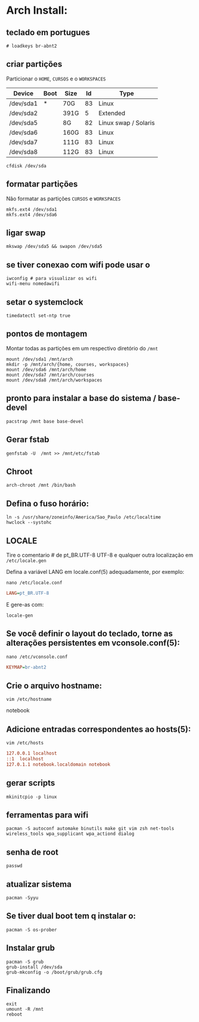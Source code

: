 # Arch Install:

## teclado em portugues
```shell
# loadkeys br-abnt2
```

## criar partições

Particionar o `HOME`, `CURSOS` e o `WORKSPACES`

| Device    | Boot | Size | Id | Type                 |
|-----------|------|------|----|----------------------|
| /dev/sda1 | *    | 70G  | 83 | Linux                |
| /dev/sda2 |      | 391G | 5  | Extended             |
| /dev/sda5 |      | 8G   | 82 | Linux swap / Solaris |
| /dev/sda6 |      | 160G | 83 | Linux                |
| /dev/sda7 |      | 111G | 83 | Linux                |
| /dev/sda8 |      | 112G | 83 | Linux                |


```shell
cfdisk /dev/sda
```

## formatar partições

Não formatar as partições `CURSOS` e `WORKSPACES`

```shell
mkfs.ext4 /dev/sda1
mkfs.ext4 /dev/sda6
```

## ligar swap

```shell
mkswap /dev/sda5 && swapon /dev/sda5
```

## se tiver conexao com wifi pode usar o
```shell
iwconfig # para visualizar os wifi
wifi-menu nomedawifi
```

## setar o systemclock

```shell
timedatectl set-ntp true
```


## pontos de montagem

Montar todas as partições em um respectivo diretório do `/mnt`

```shell
mount /dev/sda1 /mnt/arch
mkdir -p /mnt/arch/{home, courses, workspaces}
mount /dev/sda6 /mnt/arch/home
mount /dev/sda7 /mnt/arch/courses
mount /dev/sda8 /mnt/arch/workspaces
```

## pronto para instalar a base do sistema / base-devel

```shell
pacstrap /mnt base base-devel
```

## Gerar fstab

```shell
genfstab -U  /mnt >> /mnt/etc/fstab
```

## Chroot

```shell
arch-chroot /mnt /bin/bash
```

## Defina o fuso horário:

```shell
ln -s /usr/share/zoneinfo/America/Sao_Paulo /etc/localtime
hwclock --systohc
```

## LOCALE

Tire o comentario # de  pt_BR.UTF-8 UTF-8 e qualquer outra localização em `/etc/locale.gen`

Defina a variável LANG em locale.conf(5) adequadamente, por exemplo:

```shell
nano /etc/locale.conf
```
```ini
LANG=pt_BR.UTF-8
```
E gere-as com:

```shell
locale-gen
```

## Se você definir o layout do teclado, torne as alterações persistentes em vconsole.conf(5):

```shell
nano /etc/vconsole.conf
```

```ini
KEYMAP=br-abnt2
```

## Crie o arquivo hostname:

```shell
vim /etc/hostname
```

notebook

## Adicione entradas correspondentes ao hosts(5):

```shell
vim /etc/hosts
```

```ini
127.0.0.1 localhost
::1  localhost
127.0.1.1 notebook.localdomain notebook
```

## gerar scripts

```shell
mkinitcpio -p linux
```

## ferramentas para wifi
```shell
pacman -S autoconf automake binutils make git vim zsh net-tools wireless_tools wpa_supplicant wpa_actiond dialog
```

## senha de root

```shell
passwd
```

## atualizar sistema

```shell
pacman -Syyu
```

## Se tiver dual boot tem q instalar o:

```shell
pacman -S os-prober
```

## Instalar grub

```shell
pacman -S grub
grub-install /dev/sda
grub-mkconfig -o /boot/grub/grub.cfg
```

## Finalizando

```shell
exit
umount -R /mnt
reboot
```
